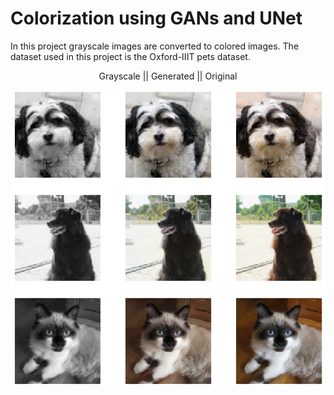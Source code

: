 <h1>Colorization using GANs and UNet</h1>
<p>In this project grayscale images are converted to colored images.
The dataset used in this project is the Oxford-IIIT pets dataset.</p>
<p align="center">Grayscale || Generated || Original</p>
<img src="gan.png"/>
